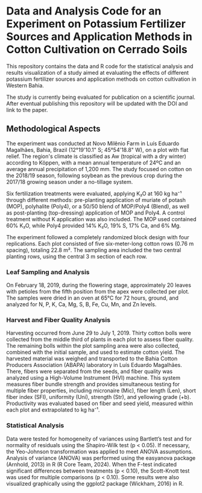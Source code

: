 # Data and Analysis Code for an Experiment on Potassium Fertilizer Sources and Application Methods in Cotton Cultivation on Cerrado Soils

This repository contains the data and R code for the statistical analysis and results visualization of a study aimed at evaluating the effects of different potassium fertilizer sources and application methods on cotton cultivation in Western Bahia.

The study is currently being evaluated for publication on a scientific journal. After eventual publishing this repository will be updated with the DOI and link to the paper.

## Methodological Aspects

The experiment was conducted at Novo Milênio Farm in Luís Eduardo Magalhães, Bahia, Brazil (12°19'10.1" S; 45°54'18.8" W), on a plot with flat relief. The region's climate is classified as Aw (tropical with a dry winter) according to Köppen, with a mean annual temperature of 24ºC and an average annual precipitation of 1,200 mm. The study focused on cotton on the 2018/19 season, following soybean as the previous crop during the 2017/18 growing season under a no-tillage system.

Six fertilization treatments were evaluated, applying K₂O at 160 kg ha⁻¹ through different methods: pre-planting application of muriate of potash (MOP), polyhalite (Poly4), or a 50/50 blend of MOP/Poly4 (Blend), as well as post-planting (top-dressing) application of MOP and Poly4. A control treatment without K application was also included. The MOP used contained 60% K₂O, while Poly4 provided 14% K₂O, 19% S, 17% Ca, and 6% Mg.

The experiment followed a completely randomized block design with four replications. Each plot consisted of five six-meter-long cotton rows (0.76 m spacing), totaling 22.8 m². The sampling area included the two central planting rows, using the central 3 m section of each row.

### Leaf Sampling and Analysis

On February 18, 2019, during the flowering stage, approximately 20 leaves with petioles from the fifth position from the apex were collected per plot. The samples were dried in an oven at 65°C for 72 hours, ground, and analyzed for N, P, K, Ca, Mg, S, B, Fe, Cu, Mn, and Zn levels.

### Harvest and Fiber Quality Analysis

Harvesting occurred from June 29 to July 1, 2019. Thirty cotton bolls were collected from the middle third of plants in each plot to assess fiber quality. The remaining bolls within the plot sampling area were also collected, combined with the initial sample, and used to estimate cotton yield. The harvested material was weighed and transported to the Bahia Cotton Producers Association (ABAPA) laboratory in Luís Eduardo Magalhães. There, fibers were separated from the seeds, and fiber quality was analyzed using a High-Volume Instrument (HVI) machine. This system measures fiber bundle strength and provides simultaneous testing for multiple fiber properties, including micronaire (Mic), fiber length (Len), short fiber index (SFI), uniformity (Uni), strength (Str), and yellowing grade (+b). Productivity was evaluated based on fiber and seed yield, measured within each plot and extrapolated to kg ha⁻¹.

### Statistical Analysis

Data were tested for homogeneity of variances using Bartlett’s test and for normality of residuals using the Shapiro-Wilk test (p < 0.05). If necessary, the Yeo-Johnson transformation was applied to meet ANOVA assumptions. Analysis of variance (ANOVA) was performed using the easyanova package (Arnhold, 2013) in R (R Core Team, 2024). When the F-test indicated significant differences between treatments (p < 0.10), the Scott-Knott test was used for multiple comparisons (p < 0.10). Some results were also visualized graphically using the ggplot2 package (Wickham, 2016) in R.


